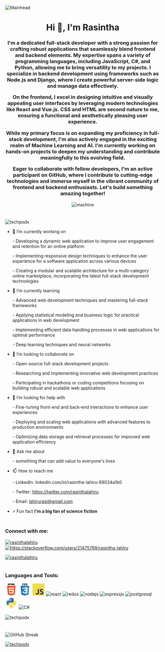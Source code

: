 ![Mainhead](https://imgur.com/ekeh3cF.gif)

<h1 align="center">Hi 👋, I'm Rasintha</h1>

<h3 align="center">I'm a dedicated full-stack developer with a strong passion for crafting robust applications that seamlessly blend frontend and backend elements. My expertise spans a variety of programming languages, including JavaScript, C#, and Python, allowing me to bring versatility to my projects. I specialize in backend development using frameworks such as Node.js and Django, where I create powerful server-side logic and manage data effectively.

On the frontend, I excel in designing intuitive and visually appealing user interfaces by leveraging modern technologies like React and Vue.js. CSS and HTML are second nature to me, ensuring a functional and aesthetically pleasing user experience.

While my primary focus is on expanding my proficiency in full-stack development, I'm also actively engaged in the exciting realm of Machine Learning and AI. I'm currently working on hands-on projects to deepen my understanding and contribute meaningfully to this evolving field.

Eager to collaborate with fellow developers, I'm an active participant on GitHub, where I contribute to cutting-edge technologies and immerse myself in the vibrant community of frontend and backend enthusiasts. Let's build something amazing together!</h3>
<p align="center"> <img src = https://imgur.com/71ufOzd.gif align = "center" width = "650" height = "320" alt = "machine">

#

<p align="left"> <img src="https://komarev.com/ghpvc/?username=techpodx&label=Profile%20views&color=0e75b6&style=flat" alt="techpodx" /> </p>


- 🔭 I’m currently working on 
      <p>- Developing a dynamic web application to improve user engagement and retention for an online platform</p>
      <p>- Implementing responsive design techniques to enhance the user experience for a software application across various devices</p>
      <p>- Creating a modular and scalable architecture for a multi-category online marketplace, incorporating the latest full-stack development technologies</p>

- 🌱 I’m currently learning 
      <p>- Advanced web development techniques and mastering full-stack frameworks</p>
      <p>- Applying statistical modeling and business logic for practical applications in web development</p>
      <p>- Implementing efficient data handling processes in web applications for optimal performance</p>
      <p>- Deep learning techniques and neural networks</p>

- 👯 I’m looking to collaborate on 
      <p>- Open-source full-stack development projects</p>
      <p>- Researching and implementing innovative web development practices</p>
      <p>- Participating in hackathons or coding competitions focusing on building robust and scalable web applications</p>

- 🤝 I’m looking for help with 
      <p>- Fine-tuning front-end and back-end interactions to enhance user experiences</p>
      <p>- Deploying and scaling web applications with advanced features to production environments</p>
      <p>- Optimizing data storage and retrieval processes for improved web application efficiency</p>

- 💬 Ask me about 
      <p>- something that can add value to everyone's lives</p>

- 📫 How to reach me 
      <p>- LinkedIn: linkedin.com/in/rasintha-lahiru-69034a1b0 </p>
      <p>- Twitter: https://twitter.com/rasinthalahiru</p>
      <p>- Email: lahirurasi@gmail.com</p>

- ⚡ Fun fact **I'm a big fan of science fiction**

#

<h3 align="left">Connect with me:</h3>

<p align="left"> <a href="https://twitter.com/rasinthalahiru" target="blank"><img align="center" src="https://raw.githubusercontent.com/rahuldkjain/github-profile-readme-generator/master/src/images/icons/Social/twitter.svg" alt="rasinthalahiru" height="30" width="40" /></a>
<a href="https://stackoverflow.com/users/https://stackoverflow.com/users/21475769/rasintha-lahiru" target="blank"><img align="center" src="https://raw.githubusercontent.com/rahuldkjain/github-profile-readme-generator/master/src/images/icons/Social/stack-overflow.svg" alt="https://stackoverflow.com/users/21475769/rasintha-lahiru" height="30" width="40" /></a>
</p>

<p align="left"> <a href="https://twitter.com/rasinthalahiru" target="blank"><img src="https://img.shields.io/twitter/follow/rasinthalahiru?logo=twitter&style=for-the-badge" alt="rasinthalahiru" /></a> </p>

#

<h3 align="left">Languages and Tools:</h3>
<p align="left"> 
      <img src="https://raw.githubusercontent.com/devicons/devicon/master/icons/html5/html5-original-wordmark.svg" alt="html5" width="40" height="40"/> 
      <img src="https://raw.githubusercontent.com/devicons/devicon/master/icons/css3/css3-original-wordmark.svg" alt="css3" width="40" height="40"/> 
      <img src="https://raw.githubusercontent.com/devicons/devicon/master/icons/javascript/javascript-original.svg" alt="javascript" width="40" height="40"/>
      <img src="https://github.com/TechPodx/Style-Repo/blob/fbb2323edea5d7fb97109aeebc56663750c9289c/Images/react.png" alt="react" width="40" height="40"/>
      <img src="https://github.com/TechPodx/Style-Repo/blob/fbb2323edea5d7fb97109aeebc56663750c9289c/Images/redux.png" alt="redux" width="40" height="40"/>
      <img src="https://github.com/TechPodx/Style-Repo/blob/fbb2323edea5d7fb97109aeebc56663750c9289c/Images/nodeJS.png" alt="nodejs" width="40" height="40"/>
      <img src="https://github.com/TechPodx/Style-Repo/blob/fbb2323edea5d7fb97109aeebc56663750c9289c/Images/expressJS.png" alt="expressjs" width="40" height="40"/>
      <img src="https://github.com/TechPodx/Style-Repo/blob/fbb2323edea5d7fb97109aeebc56663750c9289c/Images/postgresql.png" alt="postgresql" width="40" height="40"/>
      <img src="https://raw.githubusercontent.com/devicons/devicon/master/icons/python/python-original.svg" alt="python" width="40" height="40"/> 
      <img src="https://github.com/TechPodx/Style-Repo/blob/0845876a25015d08e3c685c54524846ed4867c93/C%23.png" alt="C#" width="40" height="40"/>
</p>

<p><img align="center" src="https://github-readme-stats.vercel.app/api/top-langs?username=techpodx&show_icons=true&locale=en&layout=compact" alt="techpodx" /></p>

#

<img src="https://streak-stats.demolab.com?user=TechPodx&theme=dracula" alt="GitHub Streak" />

<p align="left"> <a href="https://github.com/ryo-ma/github-profile-trophy"><img src="https://github-profile-trophy.vercel.app/?username=techpodx" alt="techpodx" /></a> </p>
